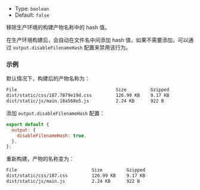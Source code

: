 - Type: `boolean`
- Default: `false`

移除生产环境的构建产物名称中的 hash 值。

在生产环境构建后，会自动在文件名中间添加 hash 值，如果不需要添加，可以通过 `output.disableFilenameHash` 配置来禁用该行为。

### 示例

默认情况下，构建后的产物名称为：

```bash
File                                     Size         Gzipped
dist/static/css/187.7879e19d.css         126.99 KB    9.17 KB
dist/static/js/main.18a568e5.js          2.24 KB      922 B
```

添加 `output.disableFilenameHash` 配置：

```js
export default {
  output: {
    disableFilenameHash: true,
  },
};
```

重新构建，产物的名称变为：

```bash
File                            Size         Gzipped
dist/static/css/187.css         126.99 KB    9.17 KB
dist/static/js/main.js          2.24 KB      922 B
```
